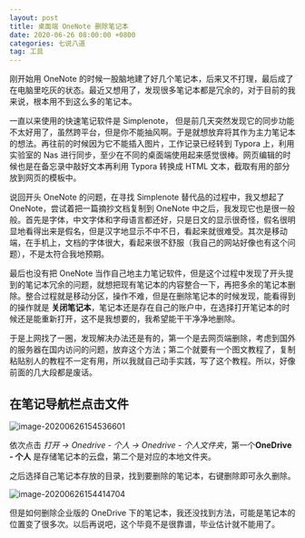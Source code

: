 ```yaml
---
layout: post
title: 桌面端 OneNote 删除笔记本
date: 2020-06-26 08:00:00 +0800
categories: 七说八道
tag: 工具
---
```




刚开始用 OneNote 的时候一股脑地建了好几个笔记本，后来又不打理，最后成了在电脑里吃灰的状态。最近又想用了，发现很多笔记本都是冗余的，对于目前的我来说，根本用不到这么多的笔记本。



一直以来使用的快速笔记软件是 Simplenote， 但是前几天突然发现它的同步功能不太好用了，虽然跨平台，但是你不能抽风啊。于是就想放弃将其作为主力笔记本的想法。再往前的时候因为它不能插入图片，工作记录已经转到 Typora 上，利用实验室的 Nas 进行同步，至少在不同的桌面端使用起来感觉很棒。网页编辑的时候也是在备忘录中敲好文本再利用 Typora 转换成 HTML 文本，截取有用的部分放到网页的模板中。



说回开头 OneNote 的问题，在寻找 Simplenote 替代品的过程中，我又想起了 OneNote，尝试着把一篇摘抄文档复制到 OneNote 中之后，我发现它也是很一般般。首先是字体，中文字体和字母语言都还好，只是日文的显示很奇怪，假名很明显地看得出来是假名，但是汉字地显示不中不日，看起来就很难受。其次是移动端，在手机上，文档的字体很大，看起来很不舒服（我自己的网站好像也有这个问题），不是太符合我地预期。



最后也没有把 OneNote 当作自己地主力笔记软件，但是这个过程中发现了开头提到的笔记本冗余的问题，就想把现有笔记本的内容整合一下，再把多余的笔记本删除。整合过程就是移动分区，操作不难，但是在删除笔记本的时候发现，能看得到的操作就是 **关闭笔记本**，笔记本还是存在自己的账户中，在选择打开笔记本的时候还是能重新打开，这不是我想要的，我希望能干干净净地删除。



于是上网找了一圈，发现解决办法还是有的，第一个是去网页端删除，考虑到国外的服务器在国内访问的问题，放弃这个方法；第二个就要有一个图文教程了，复制粘贴别人的教程不一定有用，所以我就自己动手实践，写了这个教程。所以，好像前面的几大段都是废话。



## 在笔记导航栏点击文件



![image-20200626154536601](1_005/image-20200626154536601.png)

依次点击 *打开 -> Onedrive - 个人 -> Onedrive - 个人文件夹*，第一个**OneDrive - 个人** 是存储笔记本的云盘，第二个是对应的本地文件夹。

之后选择自己笔记本存放的目录，找到要删除的笔记本，右键删除即可永久删除。

![image-20200626154414704](1_005/image-20200626154414704.png)

但是如何删除企业版的 OneDrive 下的笔记本，我还没找到方法，可能是笔记本的位置变了很多次。以后再说吧，这个毕竟不是很靠谱，毕业估计就不能用了。

